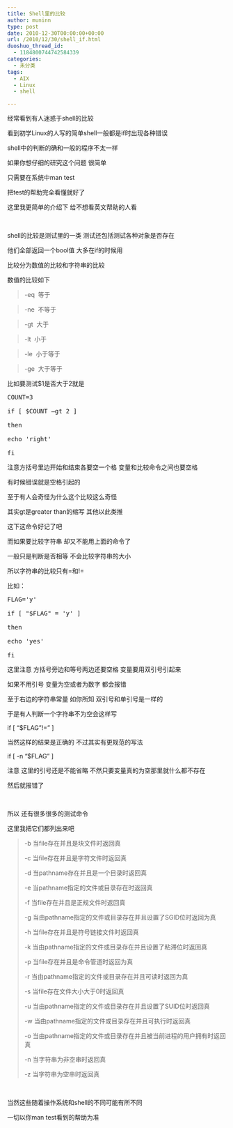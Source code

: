 ```yaml
---
title: Shell里的比较
author: muninn
type: post
date: 2010-12-30T00:00:00+00:00
url: /2010/12/30/shell_if.html
duoshuo_thread_id:
  - 1184800744742584339
categories:
  - 未分类
tags:
  - AIX
  - Linux
  - shell

---
```

经常看到有人迷惑于shell的比较

看到初学Linux的人写的简单shell一般都是if时出现各种错误

shell中的判断的确和一般的程序不太一样

如果你想仔细的研究这个问题 很简单

只需要在系统中man test

把test的帮助完全看懂就好了

这里我更简单的介绍下 给不想看英文帮助的人看

&nbsp;

shell的比较是测试里的一类 测试还包括测试各种对象是否存在

他们全部返回一个bool值 大多在if的时候用

比较分为数值的比较和字符串的比较

数值的比较如下

> -eq&nbsp; 等于

> -ne&nbsp; 不等于

> -gt&nbsp; 大于

> -lt&nbsp; 小于

> -le&nbsp; 小于等于

> -ge&nbsp; 大于等于

比如要测试$1是否大于2就是

<pre class="brush: shell;">COUNT=3

if [ $COUNT &ndash;gt 2 ]

then

echo 'right'

fi</pre>

注意方括号里边开始和结束各要空一个格 变量和比较命令之间也要空格

有时候错误就是空格引起的

至于有人会奇怪为什么这个比较这么奇怪

其实gt是greater than的缩写 其他以此类推

这下这命令好记了吧

<!--more-->

而如果要比较字符串 却又不能用上面的命令了

一般只是判断是否相等 不会比较字符串的大小

所以字符串的比较只有=和!=

比如：

<pre class="brush: shell;">FLAG='y'

if [ "$FLAG" = 'y' ]

then

echo 'yes'

fi</pre>

这里注意 方括号旁边和等号两边还要空格 变量要用双引号引起来

如果不用引号 变量为空或者为数字 都会报错

至于右边的字符串常量 如你所知 双引号和单引号是一样的

于是有人判断一个字符串不为空会这样写

if [ &#8220;$FLAG&#8221;!=&#8221; ]

当然这样的结果是正确的 不过其实有更规范的写法

if [ -n &#8220;$FLAG&#8221; ]

注意 这里的引号还是不能省略 不然只要变量真的为空那里就什么都不存在

然后就报错了

&nbsp;

所以 还有很多很多的测试命令

这里我把它们都列出来吧

> -b 当file存在并且是块文件时返回真
>
> -c 当file存在并且是字符文件时返回真
>
> -d 当pathname存在并且是一个目录时返回真
>
> -e 当pathname指定的文件或目录存在时返回真
>
> -f 当file存在并且是正规文件时返回真
>
> -g 当由pathname指定的文件或目录存在并且设置了SGID位时返回为真
>
> -h 当file存在并且是符号链接文件时返回真
>
> -k 当由pathname指定的文件或目录存在并且设置了粘滞位时返回真
>
> -p 当file存在并且是命令管道时返回为真
>
> -r 当由pathname指定的文件或目录存在并且可读时返回为真
>
> -s 当file存在文件大小大于0时返回真
>
> -u 当由pathname指定的文件或目录存在并且设置了SUID位时返回真
>
> -w 当由pathname指定的文件或目录存在并且可执行时返回真
>
> -o 当由pathname指定的文件或目录存在并且被当前进程的用户拥有时返回真
>
> -n 当字符串为非空串时返回真
>
> -z 当字符串为空串时返回真

&nbsp;

当然这些随着操作系统和shell的不同可能有所不同

一切以你man test看到的帮助为准
